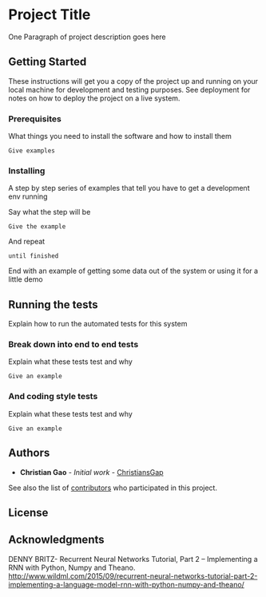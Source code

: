 # Project Title

One Paragraph of project description goes here

## Getting Started

These instructions will get you a copy of the project up and running on your local machine for development and testing purposes. See deployment for notes on how to deploy the project on a live system.

### Prerequisites

What things you need to install the software and how to install them

```
Give examples
```

### Installing

A step by step series of examples that tell you have to get a development env running

Say what the step will be

```
Give the example
```

And repeat

```
until finished
```

End with an example of getting some data out of the system or using it for a little demo

## Running the tests

Explain how to run the automated tests for this system

### Break down into end to end tests

Explain what these tests test and why

```
Give an example
```

### And coding style tests

Explain what these tests test and why

```
Give an example
```


## Authors

* **Christian Gao** - *Initial work* - [ChristiansGap](https://github.com/ChristiansGap)

See also the list of [contributors](https://github.com/your/project/contributors) who participated in this project.

## License

## Acknowledgments

DENNY BRITZ- Recurrent Neural Networks Tutorial, Part 2 – Implementing a RNN with Python, Numpy and Theano.
http://www.wildml.com/2015/09/recurrent-neural-networks-tutorial-part-2-implementing-a-language-model-rnn-with-python-numpy-and-theano/
